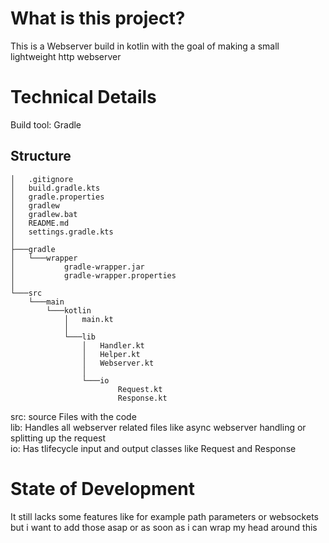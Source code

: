 # What is this project? 
This is a Webserver build in kotlin with the goal of making a small lightweight http webserver
# Technical Details
Build tool: Gradle</br>
## Structure
````
│   .gitignore
│   build.gradle.kts
│   gradle.properties
│   gradlew
│   gradlew.bat
│   README.md
│   settings.gradle.kts
│
├───gradle
│   └───wrapper
│           gradle-wrapper.jar
│           gradle-wrapper.properties
│
└───src
    └───main
        └───kotlin
            │   main.kt
            │
            └───lib
                │   Handler.kt
                │   Helper.kt
                │   Webserver.kt
                │
                └───io
                        Request.kt
                        Response.kt
````
src: source Files with the code </br>
lib: Handles all webserver related files like async webserver handling or splitting up the request</br>
io: Has tlifecycle input and output classes like Request and Response
# State of Development 
It still lacks some features like for example path parameters or websockets but i want to add those asap or as soon as i can wrap my head around this 